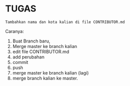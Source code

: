 
# TUGAS

```
Tambahkan nama dan kota kalian di file CONTRIBUTOR.md
```

Caranya:

1. Buat Branch baru,
2. Merge master ke branch kalian
3. edit file CONTRIBUTOR.md
4. add perubahan
5. commit
6. push
7. merge master ke branch kalian (lagi)
8. merge branch kalian ke master.
